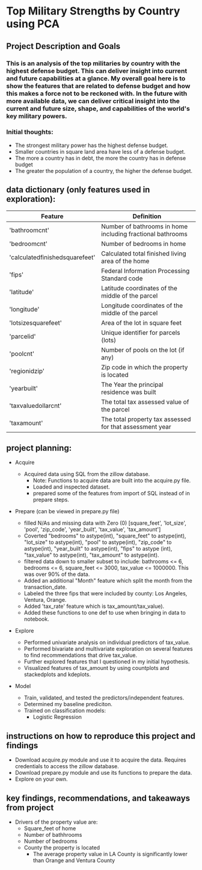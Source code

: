 # Top Military Strengths by Country using PCA

## Project Description and Goals

### This is an analysis of the top militaries by country with the highest defense budget. This can deliver insight into current and future capabilities at a glance. My overall goal here is to show the features that are related to defense budget and how this makes a force not to be reckoned with. In the future with more available data, we can deliver critical insight into the current and future size, shape, and capabilities of the world's key military powers.


### Initial thoughts:
- The strongest military power has the highest defense budget.
- Smaller countries in square land area have less of a defense budget.
- The more a country has in debt, the more the country has in defense budget
- The greater the population of a country, the higher the defense budget.

## data dictionary (only features used in exploration):

| Feature                       | Definition                               
|-------------------------------|------------------------------------------------------------|
|'bathroomcnt'                  | Number of bathrooms in home including fractional bathrooms |
|'bedroomcnt'                   | Number of bedrooms in home                                 |           
|'calculatedfinishedsquarefeet' | Calculated total finished living area of the home          |
|'fips'                         | Federal Information Processing Standard code               |
|'latitude'                     | Latitude coordinates of the middle of the parcel           |
|'longitude'                    | Longitude coordinates of the middle of the parcel          |
|'lotsizesquarefeet'            | Area of the lot in square feet                             |
|'parcelid'                     | Unique identifier for parcels (lots)                       |
|'poolcnt'                      | Number of pools on the lot (if any)                        |
|'regionidzip'                  | Zip code in which the property is located                  |
|'yearbuilt'                    | The Year the principal residence was built                 |
|'taxvaluedollarcnt'            |The total tax assessed value of the parcel                  |
|'taxamount'                    |The total property tax assessed for that assessment year    |


## project planning:
- Acquire
    - Acquired data using SQL from the zillow database.
        - Note: Functions to acquire data are built into the acquire.py file.
        - Loaded and inspected dataset.
        - prepared some of the features from import of SQL instead of in prepare steps.

- Prepare (can be viewed in prepare.py file)
    - filled N/As and missing data with Zero (0) [square_feet', 'lot_size', 'pool', 'zip_code', 'year_built', 'tax_value', 'tax_amount']
    - Coverted "bedrooms" to astype(int), "square_feet" to astype(int), "lot_size" to astype(int), "pool" to astype(int), "zip_code" to astype(int), "year_built" to astype(int), "fips" to astype
    (int), "tax_value" to astype(int), "tax_amount" to astype(int).
    - filtered data down to smaller subset to include: bathrooms <= 6, bedrooms <= 6, square_feet <= 3000, tax_value <= 1000000. This was over 90% of the data.
    - Added an additional "Month" feature which split the month from the transaction_date.
    - Labeled the three fips that were included by county: Los Angeles, Ventura, Orange.
    - Added 'tax_rate' feature which is tax_amount/tax_value).
    - Added these functions to one def to use when bringing in data to notebook.

- Explore
    - Performed univariate analysis on individual predictors of tax_value.
    - Performed bivariate and multivariate exploration on several features to find recommendations that drive tax_value.
    - Further explored features that I questioned in my initial hypothesis.
    - Visualized features of tax_amount by using countplots and stackedplots and kdeplots.

- Model
    - Train, validated, and tested the predictors/independent features.
    - Determined my baseline prediciton.
    - Trained on classification models:
        - Logistic Regression

## instructions on how to reproduce this project and findings

- Download acquire.py module and use it to acquire the data. Requires credentials to access the zillow database.
- Download prepare.py module and use its functions to prepare the data.
- Explore on your own.

## key findings, recommendations, and takeaways from project

- Drivers of the property value are:
    - Square_feet of home
    - Number of bathhrooms
    - Number of bedrooms
    - County the property is located
        - The average property value in LA County is significantly lower than Orange and Ventura County